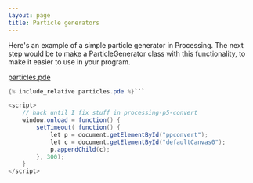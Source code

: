 ```yaml
---
layout: page
title: Particle generators
---
```


Here's an example of a simple particle generator in Processing.  The next step
would be to make a ParticleGenerator class with this functionality, to make it
easier to use in your program.

<main id="ppconvert" src="particles.pde"></main>

[particles.pde](particles.pde)

```java
{% include_relative particles.pde %}```

<script>
    // hack until I fix stuff in processing-p5-convert
    window.onload = function() {
        setTimeout( function() {
            let p = document.getElementById("ppconvert");
            let c = document.getElementById("defaultCanvas0");
            p.appendChild(c);
        }, 300);
    }
</script>
